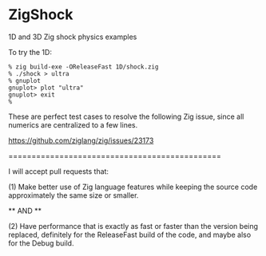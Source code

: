 # ZigShock
1D and 3D Zig shock physics examples

To try the 1D:
```
% zig build-exe -OReleaseFast 1D/shock.zig
% ./shock > ultra
% gnuplot
gnuplot> plot "ultra"
gnuplot> exit
%
```

These are perfect test cases to resolve the following Zig issue, since all numerics are centralized to a few lines.

https://github.com/ziglang/zig/issues/23173

==============================================

I will accept pull requests that:

(1) Make better use of Zig language features while keeping the source code approximately the same size or smaller.

** AND **

(2) Have performance that is exactly as fast or faster than the version being replaced, definitely for the ReleaseFast build of the code, and maybe also for the Debug build.

